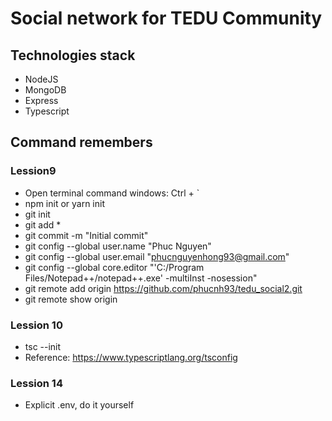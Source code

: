 # Social network for TEDU Community

## Technologies stack

- NodeJS
- MongoDB
- Express
- Typescript

## Command remembers

### Lession9

- Open terminal command windows: Ctrl + `
- npm init or yarn init
- git init
- git add \*
- git commit -m "Initial commit"
- git config --global user.name "Phuc Nguyen"
- git config --global user.email "phucnguyenhong93@gmail.com"
- git config --global core.editor "'C:/Program Files/Notepad++/notepad++.exe' -multiInst -nosession"
- git remote add origin https://github.com/phucnh93/tedu_social2.git
- git remote show origin

### Lession 10

- tsc --init
- Reference: https://www.typescriptlang.org/tsconfig

### Lession 14

- Explicit .env, do it yourself

